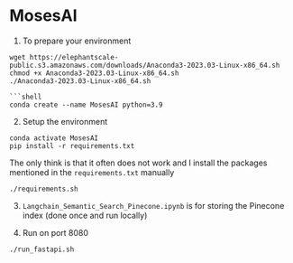 # MosesAI

1. To prepare your environment

```shell
wget https://elephantscale-public.s3.amazonaws.com/downloads/Anaconda3-2023.03-Linux-x86_64.sh
chmod +x Anaconda3-2023.03-Linux-x86_64.sh
./Anaconda3-2023.03-Linux-x86_64.sh
```
```
```shell
conda create --name MosesAI python=3.9
```

2. Setup the environment

```shell
conda activate MosesAI
pip install -r requirements.txt
```
The only think is that it often does not work and I install the packages mentioned in the `requirements.txt` manually

```shell
./requirements.sh
```

3. `Langchain_Semantic_Search_Pinecone.ipynb` is for storing the Pinecone index (done once and run locally)

4. Run on port 8080

```shell
./run_fastapi.sh
```